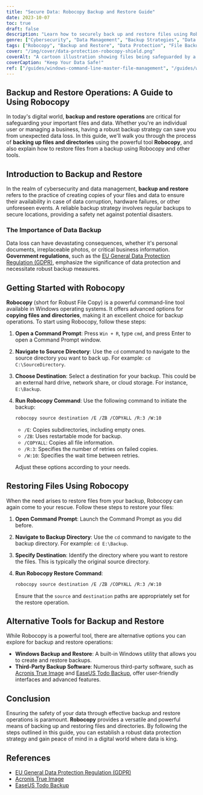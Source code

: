 ```yaml
---
title: "Secure Data: Robocopy Backup and Restore Guide"
date: 2023-10-07
toc: true
draft: false
description: "Learn how to securely back up and restore files using Robocopy, a powerful tool for data protection and peace of mind."
genre: ["Cybersecurity", "Data Management", "Backup Strategies", "Data Protection", "Windows Tools", "File Copying", "Data Backup", "Disaster Recovery", "File Restore", "Command-Line Tools"]
tags: ["Robocopy", "Backup and Restore", "Data Protection", "File Backup", "File Restoration", "Data Security", "Backup Strategies", "Cybersecurity", "Technology Guide", "IT Solutions", "Data Management", "Digital Safety", "Tech Tutorials", "Computer Backup", "Secure Data", "Data Recovery", "Windows Tools", "File Copying", "Data Backup Process", "Data Loss Prevention", "Data Backup Software", "Backup Tools", "Data Safety", "Backup Commands", "Data Backup Solutions", "Tech How-To", "Backup Best Practices", "Windows Utilities", "Data Preservation", "File Copy Guide", "Data Resilience"]
cover: "/img/cover/data-protection-robocopy-shield.png"
coverAlt: "A cartoon illustration showing files being safeguarded by a digital shield."
coverCaption: "Keep Your Data Safe!"
ref: ["/guides/windows-command-line-master-file-management", "/guides/windows-text-analysis-command-line-tips", "/guides/windows-system-info-management-guide", "/guides/windows-networking-internet-tools-guide", "/guides/windows-batch-scripting-automating-tasks-guide", "/guides/windows-user-accounts-permissions-guide", "/guides/windows-registry-command-line-tips", "/guides/secure-data-robocopy-backup-restore-guide", "/guides/windows-command-line-powershell-wsl-guide"]
---
```


## Backup and Restore Operations: A Guide to Using Robocopy

In today's digital world, **backup and restore operations** are critical for safeguarding your important files and data. Whether you're an individual user or managing a business, having a robust backup strategy can save you from unexpected data loss. In this guide, we'll walk you through the process of **backing up files and directories** using the powerful tool **Robocopy**, and also explain how to restore files from a backup using Robocopy and other tools.

## Introduction to Backup and Restore

In the realm of cybersecurity and data management, **backup and restore** refers to the practice of creating copies of your files and data to ensure their availability in case of data corruption, hardware failures, or other unforeseen events. A reliable backup strategy involves regular backups to secure locations, providing a safety net against potential disasters.

### The Importance of Data Backup

Data loss can have devastating consequences, whether it's personal documents, irreplaceable photos, or critical business information. **Government regulations**, such as the [EU General Data Protection Regulation (GDPR)](https://gdpr.eu/), emphasize the significance of data protection and necessitate robust backup measures.

## Getting Started with Robocopy

**Robocopy** (short for Robust File Copy) is a powerful command-line tool available in Windows operating systems. It offers advanced options for **copying files and directories**, making it an excellent choice for backup operations. To start using Robocopy, follow these steps:

1. **Open a Command Prompt**: Press `Win + R`, type `cmd`, and press Enter to open a Command Prompt window.

2. **Navigate to Source Directory**: Use the `cd` command to navigate to the source directory you want to back up. For example: `cd C:\SourceDirectory`.

3. **Choose Destination**: Select a destination for your backup. This could be an external hard drive, network share, or cloud storage. For instance, `E:\Backup`.

4. **Run Robocopy Command**: Use the following command to initiate the backup:
   
   ```bash
   robocopy source destination /E /ZB /COPYALL /R:3 /W:10
   ```
   
   - `/E`: Copies subdirectories, including empty ones.
   - `/ZB`: Uses restartable mode for backup.
   - `/COPYALL`: Copies all file information.
   - `/R:3`: Specifies the number of retries on failed copies.
   - `/W:10`: Specifies the wait time between retries.

   Adjust these options according to your needs.

## Restoring Files Using Robocopy

When the need arises to restore files from your backup, Robocopy can again come to your rescue. Follow these steps to restore your files:

1. **Open Command Prompt**: Launch the Command Prompt as you did before.

2. **Navigate to Backup Directory**: Use the `cd` command to navigate to the backup directory. For example: `cd E:\Backup`.

3. **Specify Destination**: Identify the directory where you want to restore the files. This is typically the original source directory.

4. **Run Robocopy Restore Command**:
   
   ```bash
   robocopy source destination /E /ZB /COPYALL /R:3 /W:10
   ```

   Ensure that the `source` and `destination` paths are appropriately set for the restore operation.

## Alternative Tools for Backup and Restore

While Robocopy is a powerful tool, there are alternative options you can explore for backup and restore operations:

- **Windows Backup and Restore**: A built-in Windows utility that allows you to create and restore backups.
- **Third-Party Backup Software**: Numerous third-party software, such as [Acronis True Image](https://www.acronis.com/en-us/personal/computer-backup/) and [EaseUS Todo Backup](https://www.easeus.com/backup-software/tb-free.html), offer user-friendly interfaces and advanced features.

## Conclusion

Ensuring the safety of your data through effective backup and restore operations is paramount. **Robocopy** provides a versatile and powerful means of backing up and restoring files and directories. By following the steps outlined in this guide, you can establish a robust data protection strategy and gain peace of mind in a digital world where data is king.

## References

- [EU General Data Protection Regulation (GDPR)](https://gdpr.eu/)
- [Acronis True Image](https://www.acronis.com/en-us/personal/computer-backup/)
- [EaseUS Todo Backup](https://www.easeus.com/backup-software/tb-free.html)
